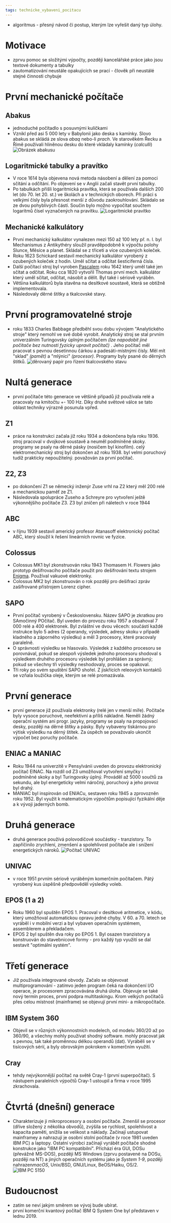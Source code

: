 ```yaml
---
tags: technicke_vybaveni_pocitacu
---
```

* algoritmus - přesný návod či postup, kterým lze vyřešit daný typ úlohy.
# Motivace
* zprvu pomoc se složitými výpočty, později kancelářské práce jako jsou textové dokumenty a tabulky
* zautomatizování neustále opakujících se prací - člověk při neustálé stejné činnosti chybuje
# První mechanické počítače
## Abakus
* jednoduché počítadlo s posuvnými kuličkami
* Vznikl před asi 5 000 lety v Babylonii jako deska s kamínky. Slovo abakus se skládá ze slova *abaq* nebo-li *prach*. Ve starověkém Řecku a Římě používali hliněnou desku do které vkládaly kamínky (*calculli*)
![Obrázek abakusu](https://upload.wikimedia.org/wikipedia/commons/thumb/8/8e/Noe_abacus.jpg/480px-Noe_abacus.jpg)
## Logaritmické tabulky a pravítko
* V roce 1614 byla objevena nová metoda násobení a dělení za pomoci sčítání a odčítání. Po objevení se v Anglii začali stavět první tabulky. 
* Po tabulkách přišli logaritmická pravítka, která se používala dalších 200 let (do 70. let 20. st.) ve školách a v technických oborech. Při práci s velkými čísly byla přesnost menší z důvodu zaokrouhlování. Skládalo se ze dvou pohyblivých částí. Součin bylo možno vypočítat součtem logaritmů čísel vyznačených na pravítku.
![Logaritmické pravítko](https://upload.wikimedia.org/wikipedia/commons/thumb/b/b8/Logaritmicke_pravitko.jpg/1920px-Logaritmicke_pravitko.jpg)
## Mechanické kalkulátory
* První mechanický kalkulátor vynalezen mezi 150 až 100 lety př. n. l. byl Mechanismus z Antikythéry sloužil pravděpodobně k výpočtu polohy Slunce, Měsíce a planet. Skládal se z třiceti a více ozubených koleček.
* Roku 1623 Schickard sestavil mechanický kalkulátor vyrobený z ozubených koleček z hodin. Uměl sčítat a odčítat šesticiferná čísla.
* Další počítací stroj byl vyroben [Pascalem](https://cs.wikipedia.org/wiki/Blaise_Pascal) roku 1642 který uměl také jen sčítat a odčítat.  Roku  cca 1820 vytvořil Thomas první mech. kalkulátor který uměl sčítat, odčítat, násobit a dělit. Byl také i sériově vyráběn.
* Většina kalkulátorů byla stavěna na desítkové soustavě, která se obtížně implementovala.
* Následovaly děrné štítky a tkalcovské stavy.
# První programovatelné stroje
* roku 1833 Charles Babbage předběhl svou dobu vývojem "Analytického stroje" který nemohl ve své době vyrobit. Analytický stroj se stal prvním univerzálním Turingovsky úplným počítačem *(lze napodobit jiné počítače bez nutnosti fyzicky upravit počítač)* . Jeho počítač měl pracovat s pevnou desetinnou čárkou a padesáti-místnými čísly. Měl mít "sklad" *(pamět)* a "mlýnici" *(procesor)*. Programy byly psané do děrných štitků.
![děrovaný papír pro řízení tkalcovského stavu](https://upload.wikimedia.org/wikipedia/commons/thumb/a/ae/Damast-Museum_Gro%C3%9Fsch%C3%B6nau_%2857%29.jpg/800px-Damast-Museum_Gro%C3%9Fsch%C3%B6nau_%2857%29.jpg)
# Nultá generace
* první počítače této generace ve většině případů již používala relé a pracovaly na kmitočtu +- 100 Hz. Díky druhé světové válce se tato oblast techniky výrazně posunula vpřed.
## Z1
* práce na konstrukci začala již roku 1934 a dokončena byla roku 1936. stroj pracoval v dvojkové soustavě a neuměl podmíněné skoky. programy se psaly na děrné pásky (nosičem byl kinofilm). celý elektromechanický stroj byl dokončen až roku 1938. byl velmi poruchový tudíž prakticky nepoužitelný. považován za první počítač.
## Z2, Z3
* po dokončení Z1 se německý inženýr Zuse vrhl na Z2 který měl 200 relé a mechanickou paměť ze Z1. 
* Následovala spolupráce Zuseho a Schreyre pro vytvoření ještě výkonnějšího počítače Z3. Z3 byl zničen při náletech v roce 1944
## ABC
* v říjnu 1939 sestavil americký profesor Atanasoff elektronický počítač ABC, který sloužil k řešení lineárních rovnic ve fyzice.
## Colossus
* Colossus MK1 byl zkonstruován roku 1943 Thomasem H. Flowers jako prototyp dešifrovacího počítače použit pro dešifrování textu strojem [Enigma](https://cs.wikipedia.org/wiki/Enigma). Používal vakuové elektronky.
* Colossus MK2 byl zkonstruován o rok později pro dešifraci zpráv zašifrované přístrojem Lorenz cipher.
## SAPO
* První počítač vyrobený v Československu. Název SAPO je zkratkou pro SAmočinný POčítač. Byl uveden do provozu roku 1957 a obsahoval 7 000 relé a 400 elektronek. Byl zvláštní ve dvou věcech: součástí každé instrukce bylo 5 adres (2 operandy, výsledek, adresy skoku v případě kladného a záporného výsledku) a měl 3 procesory, které pracovaly paralelně.
* O správnosti výsledku se hlasovalo. Výsledek z každého procesoru se porovnával, pokud se alespoň výsledek jednoho procesoru shodoval s výsledkem druhého procesoru výsledek byl prohlášen za správný; pokud se všechny tři výsledky neshodovaly, proces se opakoval.
* Tři roky po svém spuštění SAPO shořel. Z jiskřících releových kontaktů se vzňala loužička oleje, kterým se relé promazávala.
# První generace
* první generace již používala elektronky (relé jen v menší míře). Počítače byly vysoce poruchové, neefektivní a příliš nákladné. Neměli žádný operační systém ani progr. jazyky, programy se psaly na propojovací desky, později na děrné štítky a pásky. Byly vybaveny tiskárnou pro výtisk výsledku na děrný štítek. Za úspěch se považovalo ukončit výpočet bez poruchy počítače.
## ENIAC a MANIAC
* Roku 1944 na univerzitě v Pensylvánii uveden do provozu elektronický počítač EINAC. Na rozdíl od Z3 umožňoval vytvoření smyčky i podmíněné skoky a byl Turingovsky úplný. Prováděl až 5000 součtů za sekundu, ale byl energeticky velmi náročný, poruchový a jeho provoz byl drahý.
* MANIAC byl inspirován od ENIACu, sestaven roku 1945 a zprovozněn roku 1952. Byl využit k matematickým výpočtům popisující fyzikální děje a k vývoji jaderných bomb.
# Druhá generace
* druhá generace používá polovodičové součástky - tranzistory. To zapříčinilo zrychlení, zmenšení a spolehlivost počítače ale i snížení energetických nároků.
![Počítač UNIVAC](https://upload.wikimedia.org/wikipedia/commons/2/2f/Univac_I_Census_dedication.jpg)
## UNIVAC
* v roce 1951 prvním sériově vyráběným komerčním počítačem. Pátý vyrobený kus úspěšně předpověděl výsledky voleb.
## EPOS (1 a 2)
* Roku 1960 byl spuštěn EPOS 1. Pracoval v desítkové aritmetice, v kódu, který umožňoval automatickou opravu jedné chyby. V 60. a 70. letech se vyráběl i v mobilní verzi a byl vybaven operačním systémem, assemblerem a překladačem.
* EPOS 2 byl spuštěn dva roky po EPOS 1. Byl osazen tranzistory a konstruován do stavebnicové formy - pro každý typ využití se dal sestavit "optimální systém".
# Třetí generace
* Již používala integrované obvody. Začalo se objevovat multiprogramování - zatímvo jeden program čeká na dokončení I/O operace, je procesorem zpracovávána druhá úloha. Objevuje se také nový termín proces, první podpra multitaskingu. Krom velkých počítačů přes celou místnost (mainframe) se objevují první mini- a mikropočítače.
## IBM System 360
* Objevil se v různých výkonnostních modelech, od modelu 360/20 až po 360/90, a všechny mohly používat shodný software. mohly pracovat jak s pevnou, tak také proměnnou délkou operandů (dat). Vyráběli se v tisícových sérií, a byly obrovským pokrokem v komerčním využití.
## Cray
* tehdy nejvýkonnější počítač na světě Cray-1 (první superpočítač). S nástupem paralelních výpočtů Cray-1 ustoupil a firma v roce 1995 zkrachovala.
# Čtvrtá (dnešní) generace
* Charakterizuje ji mikroprocesory a osobní počítače. Zmenšil se procesor (dříve složený z několika obvodů), zvýšila se rychlost, spolehlivost a kapacita paměti, snížila se velikost a náklady. Začínají ustupovat mainframey a nahrazují je osobní stolní počítače (v roce 1981 uveden IBM PC) a laptopy. Ostatní výrobci začínají vyrábět počítače shodné konstrukce jako "IBM PC kompatibilní". Příchází éra GUI, DOSu (převážně MS-DOS), později MS Windows (zprvu postavené na DOSu, později na NT) a jiných operačních systému jako je *System 1-9*, později nahrazen*macOS*, Unix/BSD, GNU/Linux, BeOS/Haiku, OS/2.
![IBM PC 5150](https://upload.wikimedia.org/wikipedia/commons/thumb/6/69/IBM_PC_5150.jpg/220px-IBM_PC_5150.jpg)
# Budoucnost
* zatím se neví jakým směrem se vývoj bude ubírat.
* první komerční kvantový počítač IBM Q System One byl představen v lednu 2019.